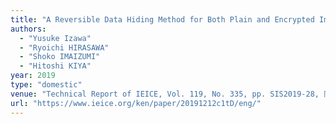 ```yaml
---
title: "A Reversible Data Hiding Method for Both Plain and Encrypted Images"
authors:
  - "Yusuke Izawa"
  - "Ryoichi HIRASAWA"
  - "Shoko IMAIZUMI"
  - "Hitoshi KIYA"
year: 2019
type: "domestic"
venue: "Technical Report of IEICE, Vol. 119, No. 335, pp. SIS2019-28, 岡山, 2019-12-12."
url: "https://www.ieice.org/ken/paper/20191212c1tD/eng/"
---
```

